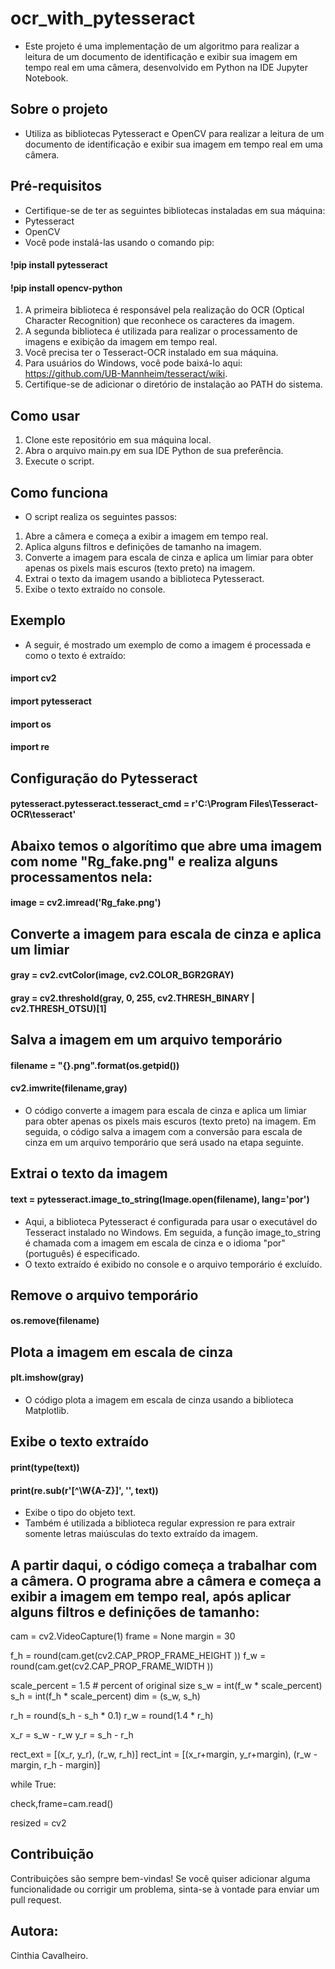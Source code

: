 # ocr_with_pytesseract

- Este projeto é uma implementação de um algoritmo para realizar a leitura de um documento de identificação e exibir sua imagem em tempo real em uma câmera, desenvolvido em Python na IDE Jupyter Notebook.

## Sobre o projeto

- Utiliza as bibliotecas Pytesseract e OpenCV para realizar a leitura de um documento de identificação e exibir sua imagem em tempo real em uma câmera. 

## Pré-requisitos
* Certifique-se de ter as seguintes bibliotecas instaladas em sua máquina:
* Pytesseract
* OpenCV
* Você pode instalá-las usando o comando pip:

 #### !pip install pytesseract
 #### !pip install opencv-python
 
1. A primeira biblioteca é responsável pela realização do OCR (Optical Character Recognition) que reconhece os caracteres da imagem.
2. A segunda biblioteca é utilizada para realizar o processamento de imagens e exibição da imagem em tempo real. 
3. Você precisa ter o Tesseract-OCR instalado em sua máquina. 
4. Para usuários do Windows, você pode baixá-lo aqui: https://github.com/UB-Mannheim/tesseract/wiki. 
5. Certifique-se de adicionar o diretório de instalação ao PATH do sistema.
 
## Como usar
1. Clone este repositório em sua máquina local.
2. Abra o arquivo main.py em sua IDE Python de sua preferência.
3. Execute o script.

## Como funciona
* O script realiza os seguintes passos:

 1. Abre a câmera e começa a exibir a imagem em tempo real.
 2. Aplica alguns filtros e definições de tamanho na imagem.
 3. Converte a imagem para escala de cinza e aplica um limiar para obter apenas os pixels mais escuros (texto preto) na imagem.
 4. Extrai o texto da imagem usando a biblioteca Pytesseract.
 5. Exibe o texto extraído no console.

## Exemplo
* A seguir, é mostrado um exemplo de como a imagem é processada e como o texto é extraído:

 #### import cv2
 #### import pytesseract
 #### import os
 #### import re

## Configuração do Pytesseract

#### pytesseract.pytesseract.tesseract_cmd = r'C:\Program Files\Tesseract-OCR\tesseract'

## Abaixo temos o algorítimo que abre uma imagem com nome "Rg_fake.png" e realiza alguns processamentos nela:

 #### image = cv2.imread('Rg_fake.png')

## Converte a imagem para escala de cinza e aplica um limiar

 #### gray = cv2.cvtColor(image, cv2.COLOR_BGR2GRAY)
 #### gray = cv2.threshold(gray, 0, 255, cv2.THRESH_BINARY | cv2.THRESH_OTSU)[1]

## Salva a imagem em um arquivo temporário

 #### filename = "{}.png".format(os.getpid())
 #### cv2.imwrite(filename,gray)

- O código converte a imagem para escala de cinza e aplica um limiar para obter apenas os pixels mais escuros (texto preto) na imagem. Em seguida, o código salva a imagem com a conversão para escala de cinza em um arquivo temporário que será usado na etapa seguinte.

## Extrai o texto da imagem

 #### text = pytesseract.image_to_string(Image.open(filename), lang='por')

- Aqui, a biblioteca Pytesseract é configurada para usar o executável do Tesseract instalado no Windows. Em seguida, a função image_to_string é chamada com a imagem em escala de cinza e o idioma "por" (português) é especificado. 
- O texto extraído é exibido no console e o arquivo temporário é excluído.

## Remove o arquivo temporário
 #### os.remove(filename)


## Plota a imagem em escala de cinza
 #### plt.imshow(gray)
- O código plota a imagem em escala de cinza usando a biblioteca Matplotlib. 

## Exibe o texto extraído
 #### print(type(text))
 #### print(re.sub(r'[^\W{A-Z}]', '', text))
 
- Exibe o tipo do objeto text.
- Também é utilizada a biblioteca regular expression re para extrair somente letras maiúsculas do texto extraído da imagem.

## A partir daqui, o código começa a trabalhar com a câmera. O programa abre a câmera e começa a exibir a imagem em tempo real, após aplicar alguns filtros e definições de tamanho:

 cam = cv2.VideoCapture(1)
 frame = None
 margin = 30

 f_h = round(cam.get(cv2.CAP_PROP_FRAME_HEIGHT ))
 f_w = round(cam.get(cv2.CAP_PROP_FRAME_WIDTH ))

 scale_percent = 1.5 # percent of original size
 s_w = int(f_w * scale_percent)
 s_h = int(f_h * scale_percent)
 dim = (s_w, s_h)

 r_h = round(s_h - s_h * 0.1)
 r_w = round(1.4 * r_h)

 x_r = s_w - r_w
 y_r = s_h - r_h

 rect_ext = [(x_r, y_r), (r_w, r_h)]
 rect_int = [(x_r+margin, y_r+margin), (r_w - margin, r_h - margin)]

 while True:

   check,frame=cam.read()

   resized = cv2


## Contribuição

 Contribuições são sempre bem-vindas! Se você quiser adicionar alguma funcionalidade ou corrigir um problema, sinta-se à vontade para enviar um pull request.

## Autora:
 Cinthia Cavalheiro.
